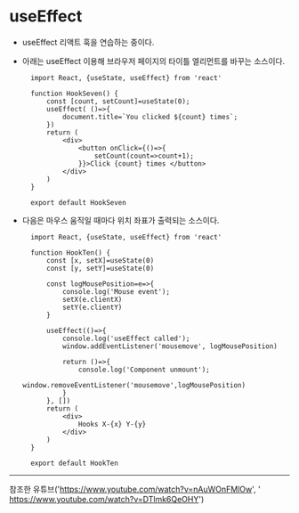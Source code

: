 # useEffect

+ useEffect 리액트 훅을 연습하는 중이다.

+ 아래는 useEffect 이용해 브라우저 페이지의 타이틀 엘리먼트를 바꾸는 소스이다.


        import React, {useState, useEffect} from 'react'

        function HookSeven() {
            const [count, setCount]=useState(0);
            useEffect( ()=>{
                document.title=`You clicked ${count} times`;
            })
            return (
                <div>
                    <button onClick={()=>{
                        setCount(count=>count+1);
                    }}>Click {count} times </button>
                </div>
            )
        }

        export default HookSeven
        

+ 다음은 마우스 움직일 때마다 위치 좌표가 출력되는 소스이다.

        import React, {useState, useEffect} from 'react'

        function HookTen() {
            const [x, setX]=useState(0)
            const [y, setY]=useState(0)

            const logMousePosition=e=>{
                console.log('Mouse event');
                setX(e.clientX)
                setY(e.clientY)
            }

            useEffect(()=>{
                console.log('useEffect called');
                window.addEventListener('mousemove', logMousePosition)

                return ()=>{
                    console.log('Component unmount');
                    window.removeEventListener('mousemove',logMousePosition)
                }
            }, [])
            return (
                <div>
                    Hooks X-{x} Y-{y}
                </div>
            )
        }

        export default HookTen


***
참조한 유튜브('https://www.youtube.com/watch?v=nAuWOnFMlOw', ' https://www.youtube.com/watch?v=DTlmk6QeOHY')

